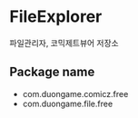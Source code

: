 # FileExplorer
파일관리자, 코믹제트뷰어 저장소

## Package name
- com.duongame.comicz.free
- com.duongame.file.free

